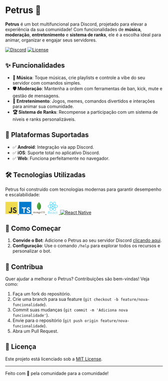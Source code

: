 # Petrus 🤖

**Petrus** é um bot multifuncional para Discord, projetado para elevar a experiência da sua comunidade! Com funcionalidades de **música**, **moderação**, **entretenimento** e **sistema de ranks**, ele é a escolha ideal para animar, organizar e engajar seus servidores.

[![Discord](https://img.shields.io/discord/123456789?label=Suporte%20no%20Discord&style=flat-square)](https://discord.gg/seu-link)
[![License](https://img.shields.io/badge/license-MIT-blue.svg?style=flat-square)](LICENSE)

## ✨ Funcionalidades

- **🎵 Música**: Toque músicas, crie playlists e controle a vibe do seu servidor com comandos simples.
- **🛡️ Moderação**: Mantenha a ordem com ferramentas de ban, kick, mute e gestão de mensagens.
- **🎉 Entretenimento**: Jogos, memes, comandos divertidos e interações para animar sua comunidade.
- **🏆 Sistema de Ranks**: Recompense a participação com um sistema de níveis e ranks personalizáveis.

## 📱 Plataformas Suportadas

- ✅ **Android**: Integração via app Discord.
- ✅ **iOS**: Suporte total no aplicativo Discord.
- ✅ **Web**: Funciona perfeitamente no navegador.

## 🛠️ Tecnologias Utilizadas

Petrus foi construído com tecnologias modernas para garantir desempenho e escalabilidade:

<p align="left">
  <a href="https://developer.mozilla.org/en-US/docs/Web/JavaScript" target="_blank" rel="noreferrer">
    <img src="https://raw.githubusercontent.com/devicons/devicon/master/icons/javascript/javascript-original.svg" alt="JavaScript" width="40" height="40"/>
  </a>
  <a href="https://www.typescriptlang.org/" target="_blank" rel="noreferrer">
    <img src="https://raw.githubusercontent.com/devicons/devicon/master/icons/typescript/typescript-original.svg" alt="TypeScript" width="40" height="40"/>
  </a>
  <a href="https://www.mongodb.com/" target="_blank" rel="noreferrer">
    <img src="https://raw.githubusercontent.com/devicons/devicon/master/icons/mongodb/mongodb-original-wordmark.svg" alt="MongoDB" width="40" height="40"/>
  </a>
  <a href="https://reactjs.org/" target="_blank" rel="noreferrer">
    <img src="https://raw.githubusercontent.com/devicons/devicon/master/icons/react/react-original-wordmark.svg" alt="React" width="40" height="40"/>
  </a>
  <a href="https://reactnative.dev/" target="_blank" rel="noreferrer">
    <img src="https://reactnative.dev/img/header_logo.svg" alt="React Native" width="40" height="40"/>
  </a>
</p>

## 🚀 Como Começar

1. **Convide o Bot**: Adicione o Petrus ao seu servidor Discord [clicando aqui](https://discord.com/oauth2/authorize?client_id=1220409917282713650&permissions=1103034313814&integration_type=0&scope=bot).
2. **Configuração**: Use o comando `/help` para explorar todos os recursos e personalizar o bot.

## 🤝 Contribua

Quer ajudar a melhorar o Petrus? Contribuições são bem-vindas! Veja como:

1. Faça um fork do repositório.
2. Crie uma branch para sua feature (`git checkout -b feature/nova-funcionalidade`).
3. Commit suas mudanças (`git commit -m 'Adiciona nova funcionalidade'`).
4. Envie para o repositório (`git push origin feature/nova-funcionalidade`).
5. Abra um Pull Request.

## 📜 Licença

Este projeto está licenciado sob a [MIT License](LICENSE).

---

Feito com 💜 pela comunidade para a comunidade!
